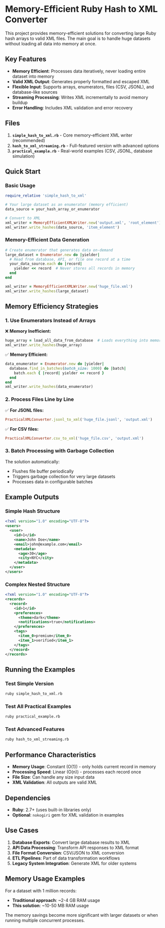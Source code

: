 # Memory-Efficient Ruby Hash to XML Converter

This project provides memory-efficient solutions for converting large Ruby hash arrays to valid XML files. The main goal is to handle huge datasets without loading all data into memory at once.

## Key Features

- **Memory Efficient**: Processes data iteratively, never loading entire dataset into memory
- **Valid XML Output**: Generates properly formatted and escaped XML
- **Flexible Input**: Supports arrays, enumerators, files (CSV, JSONL), and database-like sources
- **Streaming Processing**: Writes XML incrementally to avoid memory buildup
- **Error Handling**: Includes XML validation and error recovery

## Files

1. **`simple_hash_to_xml.rb`** - Core memory-efficient XML writer (recommended)
2. **`hash_to_xml_streaming.rb`** - Full-featured version with advanced options
3. **`practical_example.rb`** - Real-world examples (CSV, JSONL, database simulation)

## Quick Start

### Basic Usage

```ruby
require_relative 'simple_hash_to_xml'

# Your large dataset as an enumerator (memory efficient)
data_source = your_hash_array_or_enumerator

# Convert to XML
xml_writer = MemoryEfficientXMLWriter.new('output.xml', 'root_element')
xml_writer.write_hashes(data_source, 'item_element')
```

### Memory-Efficient Data Generation

```ruby
# Create enumerator that generates data on-demand
large_dataset = Enumerator.new do |yielder|
  # Read from database, API, or file one record at a time
  your_data_source.each do |record|
    yielder << record  # Never stores all records in memory
  end
end

xml_writer = MemoryEfficientXMLWriter.new('huge_file.xml')
xml_writer.write_hashes(large_dataset)
```

## Memory Efficiency Strategies

### 1. Use Enumerators Instead of Arrays

❌ **Memory Inefficient:**
```ruby
huge_array = load_all_data_from_database  # Loads everything into memory
xml_writer.write_hashes(huge_array)
```

✅ **Memory Efficient:**
```ruby
data_enumerator = Enumerator.new do |yielder|
  database.find_in_batches(batch_size: 1000) do |batch|
    batch.each { |record| yielder << record }
  end
end
xml_writer.write_hashes(data_enumerator)
```

### 2. Process Files Line by Line

✅ **For JSONL files:**
```ruby
PracticalXMLConverter.jsonl_to_xml('huge_file.jsonl', 'output.xml')
```

✅ **For CSV files:**
```ruby
PracticalXMLConverter.csv_to_xml('huge_file.csv', 'output.xml')
```

### 3. Batch Processing with Garbage Collection

The solution automatically:
- Flushes file buffer periodically
- Triggers garbage collection for very large datasets
- Processes data in configurable batches

## Example Outputs

### Simple Hash Structure
```xml
<?xml version="1.0" encoding="UTF-8"?>
<users>
  <user>
    <id>1</id>
    <name>John Doe</name>
    <email>john@example.com</email>
    <metadata>
      <age>30</age>
      <city>NYC</city>
    </metadata>
  </user>
</users>
```

### Complex Nested Structure
```xml
<?xml version="1.0" encoding="UTF-8"?>
<records>
  <record>
    <id>1</id>
    <preferences>
      <theme>dark</theme>
      <notifications>true</notifications>
    </preferences>
    <tags>
      <item_0>premium</item_0>
      <item_1>verified</item_1>
    </tags>
  </record>
</records>
```

## Running the Examples

### Test Simple Version
```bash
ruby simple_hash_to_xml.rb
```

### Test All Practical Examples
```bash
ruby practical_example.rb
```

### Test Advanced Features
```bash
ruby hash_to_xml_streaming.rb
```

## Performance Characteristics

- **Memory Usage**: Constant (O(1)) - only holds current record in memory
- **Processing Speed**: Linear (O(n)) - processes each record once
- **File Size**: Can handle any size input data
- **XML Validation**: All outputs are valid XML

## Dependencies

- **Ruby**: 2.7+ (uses built-in libraries only)
- **Optional**: `nokogiri` gem for XML validation in examples

## Use Cases

1. **Database Exports**: Convert large database results to XML
2. **API Data Processing**: Transform API responses to XML format
3. **File Format Conversion**: CSV/JSON to XML conversion
4. **ETL Pipelines**: Part of data transformation workflows
5. **Legacy System Integration**: Generate XML for older systems

## Memory Usage Examples

For a dataset with 1 million records:
- **Traditional approach**: ~2-4 GB RAM usage
- **This solution**: ~10-50 MB RAM usage

The memory savings become more significant with larger datasets or when running multiple concurrent processes.